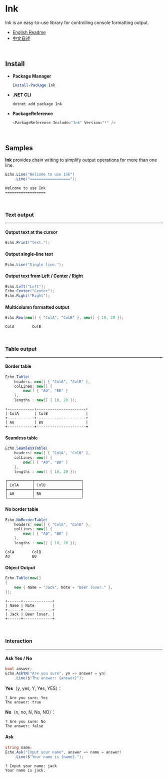 # Ink

Ink is an easy-to-use library for controlling console formatting output.

- [English Readme](https://github.com/zmjack/Ink/blob/master/README.md)
- [中文自述](https://github.com/zmjack/Ink/blob/master/README-CN.md)

<br/>

## Install

- **Package Manager**

  ```powershell
  Install-Package Ink
  ```

- **.NET CLI**

  ```powershell
  dotnet add package Ink
  ```

- **PackageReference**

  ```powershell
  <PackageReference Include="Ink" Version="*" />
  ```

<br/>

## Samples

**Ink** provides chain writing to simplify output operations for more than one line.

```C#
Echo.Line("Welcome to use Ink")
    .Line("==================");
```

```
Welcome to use Ink
==================
```

<br/>

### Text output

---

#### Output text at the cursor

```c#
Echo.Print("text.");
```

#### Output single-line text

```c#
Echo.Line("Single line.");
```

#### Output text from Left / Center / Right

```c#
Echo.Left("Left");
Echo.Center("Center");
Echo.Right("Right");
```

#### Multicolumn formatted output

```C#
Echo.Row(new[] { "ColA", "ColB" }, new[] { 10, 20 });
```

```
ColA        ColB
```

<br/>

### Table output

---

#### Border table

```C#
Echo.Table(
    headers: new[] { "ColA", "ColB" },
	colLines: new[] {
        new[] { "A0", "B0" }
    },
    lengths : new[] { 10, 20 });
```

```
+------------+----------------------+
| ColA       | ColB                 |
+------------+----------------------+
| A0         | B0                   |
+------------+----------------------+
```

#### Seamless table

```C#
Echo.SeamlessTable(
    headers: new[] { "ColA", "ColB" },
	colLines: new[] {
        new[] { "A0", "B0" }
    },
    lengths : new[] { 10, 20 });
```

```
┌───────────┬─────────────────────┐
│ ColA      │ ColB                │
├───────────┼─────────────────────┤
│ A0        │ B0                  │
└───────────┴─────────────────────┘
```

#### No border table

```C#
Echo.NoBorderTable(
    headers: new[] { "ColA", "ColB" },
	colLines: new[] {
        new[] { "A0", "B0" }
    },
    lengths : new[] { 10, 20 });
```

```
ColA        ColB
A0          B0
```

#### Object Output

```csharp
Echo.Table(new[]
{
    new { Name = "Jack", Note = "Beer lover." },
});
```

```
+------+-------------+
| Name | Note        |
+------+-------------+
| Jack | Beer lover. |
+------+-------------+
```

<br/>

### Interaction

---

#### Ask Yes / No

```C#
bool answer;
Echo.AskYN("Are you sure", yn => answer = yn)
    .Line($"The answer: {answer}");
```

**Yes**（y, yes, Y, Yes, YES）：

```
? Are you sure: Yes
The answer: true
```

**No**（n, no, N, No, NO）：

```
? Are you sure: No
The answer: false
```

#### Ask

```C#
string name;
Echo.Ask("Input your name", answer => name = answer)
    .Line($"Your name is {name}.");
```

```
? Input your name: jack
Your name is jack.
```

<br/>

